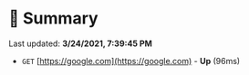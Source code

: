 # 📖 Summary
Last updated: **3/24/2021, 7:39:45 PM**

- `GET` [https://google.com](https://google.com) - **Up** (96ms)
